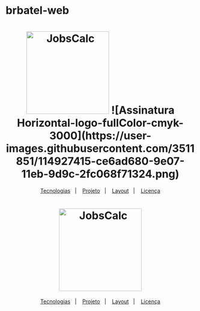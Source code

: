 # brbatel-web

<h1 align="center">
  <img alt="JobsCalc" title="BrBatel" src="https://brbatelcombr.sharepoint.com/sites/brbatel-03.Sistema/Documentos%20Compartilhados/Forms/AllItems.aspx?id=%2Fsites%2Fbrbatel%2D03%2ESistema%2FDocumentos%20Compartilhados%2FBranding%2FCMYK%20%28Impress%C3%A3o%29%2FHorizontal%2FSVG%2FAssinatura%20Horizontal%2Dlogo%2DfullColor%2Dcmyk%2Esvg&parent=%2Fsites%2Fbrbatel%2D03%2ESistema%2FDocumentos%20Compartilhados%2FBranding%2FCMYK%20%28Impress%C3%A3o%29%2FHorizontal%2FSVG&p=true&originalPath=aHR0cHM6Ly9icmJhdGVsY29tYnIuc2hhcmVwb2ludC5jb20vOnU6L3MvYnJiYXRlbC0wMy5TaXN0ZW1hL0VZYmtXenFSMElsTG8zNm9zWC1WUTI4Qjh2bkdYQXlZZUNLU2hLa211Tm1TcUE_cnRpbWU9M2dZQVVFQUEyVWc" width="220px" />
  ![Assinatura Horizontal-logo-fullColor-cmyk-3000](https://user-images.githubusercontent.com/3511851/114927415-ce6ad680-9e07-11eb-9d9c-2fc068f71324.png)
</h1>

<p align="center">
  <a href="#-tecnologias">Tecnologias</a>&nbsp;&nbsp;&nbsp;|&nbsp;&nbsp;&nbsp;
  <a href="#-projeto">Projeto</a>&nbsp;&nbsp;&nbsp;|&nbsp;&nbsp;&nbsp;
  <a href="#-layout">Layout</a>&nbsp;&nbsp;&nbsp;|&nbsp;&nbsp;&nbsp;
  <a href="#memo-licença">Licença</a>
</p><h1 align="center">
  <img alt="JobsCalc" title="JobsCalc" src="https://i.imgur.com/Veqm7Gh.png" width="220px" />
</h1>

<p align="center">
  <a href="#-tecnologias">Tecnologias</a>&nbsp;&nbsp;&nbsp;|&nbsp;&nbsp;&nbsp;
  <a href="#-projeto">Projeto</a>&nbsp;&nbsp;&nbsp;|&nbsp;&nbsp;&nbsp;
  <a href="#-layout">Layout</a>&nbsp;&nbsp;&nbsp;|&nbsp;&nbsp;&nbsp;
  <a href="#memo-licença">Licença</a>
</p>
